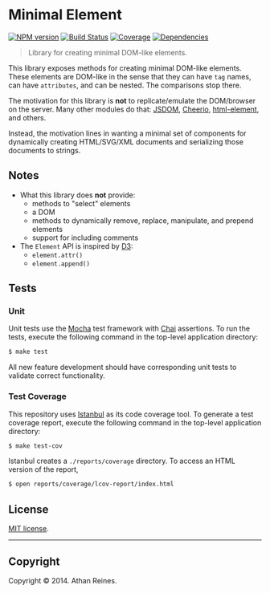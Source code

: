 Minimal Element
===============
[![NPM version][npm-image]][npm-url] [![Build Status][travis-image]][travis-url] [![Coverage][coveralls-image]][coveralls-url] [![Dependencies][dependencies-image]][dependencies-url]

> Library for creating minimal DOM-like elements.

This library exposes methods for creating minimal DOM-like elements. These elements are DOM-like in the sense that they can have `tag` names, can have `attributes`, and can be nested. The comparisons stop there.

The motivation for this library is __not__ to replicate/emulate the DOM/browser on the server. Many other modules do that: [JSDOM](https://github.com/tmpvar/jsdom), [Cheerio](https://github.com/cheeriojs/cheerio), [html-element](https://github.com/1N50MN14/html-element), and others.

Instead, the motivation lines in wanting a minimal set of components for dynamically creating HTML/SVG/XML documents and serializing those documents to strings.



## Notes

* 	What this library does __not__ provide:
	- 	methods to "select" elements
	- 	a DOM
	- 	methods to dynamically remove, replace, manipulate, and prepend elements
	- 	support for including comments
*	The `Element` API is inspired by [D3](http://d3js.org):
	- 	`element.attr()`
	- 	`element.append()`


## Tests

### Unit

Unit tests use the [Mocha](http://visionmedia.github.io/mocha) test framework with [Chai](http://chaijs.com) assertions. To run the tests, execute the following command in the top-level application directory:

``` bash
$ make test
```

All new feature development should have corresponding unit tests to validate correct functionality.


### Test Coverage

This repository uses [Istanbul](https://github.com/gotwarlost/istanbul) as its code coverage tool. To generate a test coverage report, execute the following command in the top-level application directory:

``` bash
$ make test-cov
```

Istanbul creates a `./reports/coverage` directory. To access an HTML version of the report,

``` bash
$ open reports/coverage/lcov-report/index.html
```


## License

[MIT license](http://opensource.org/licenses/MIT). 


---
## Copyright

Copyright &copy; 2014. Athan Reines.



[npm-image]: http://img.shields.io/npm/v/minimal-element.svg
[npm-url]: https://npmjs.org/package/minimal-element

[travis-image]: http://img.shields.io/travis/element-io/minimal-element/master.svg
[travis-url]: https://travis-ci.org/element-io/minimal-element

[coveralls-image]: https://img.shields.io/coveralls/element-io/minimal-element/master.svg
[coveralls-url]: https://coveralls.io/r/element-io/minimal-element?branch=master

[dependencies-image]: http://img.shields.io/david/element-io/minimal-element.svg
[dependencies-url]: https://david-dm.org/element-io/minimal-element

[dev-dependencies-image]: http://img.shields.io/david/dev/element-io/minimal-element.svg
[dev-dependencies-url]: https://david-dm.org/dev/element-io/minimal-element

[github-issues-image]: http://img.shields.io/github/issues/element-io/minimal-element.svg
[github-issues-url]: https://github.com/element-io/minimal-element/issues